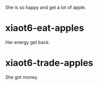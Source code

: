 She is so happy and get a lot of apple.

# xiaot6-eat-apples
Her energy get back.

# xiaot6-trade-apples
She got money.
